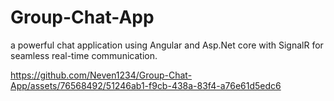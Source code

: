 # Group-Chat-App
a powerful chat application using Angular and Asp.Net core with SignalR for seamless real-time communication.

https://github.com/Neven1234/Group-Chat-App/assets/76568492/51246ab1-f9cb-438a-83f4-a76e61d5edc6

